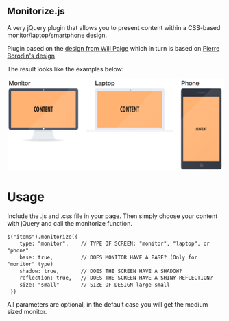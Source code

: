Monitorize.js
-------------
A very jQuery plugin that allows you to present content within a CSS-based monitor/laptop/smartphone design.

Plugin based on the [design from Will Paige](http://codepen.io/willpaige/pen/rFElD) which in turn is based on [Pierre Borodin's design](https://dribbble.com/shots/997747-Apple-flat-devices-Episode-2-PSD?list=searches&tag=flat_icon)

The result looks like the examples below:

![Monitorize.js example](monitorize.png)

Usage
=====
Include the .js and .css file in your page. Then simply choose your content with jQuery and call the monitorize function. 

    $("items").monitorize({
        type: "monitor",    // TYPE OF SCREEN: "monitor", "laptop", or "phone"
        base: true,         // DOES MONITOR HAVE A BASE? (Only for "monitor" type)
        shadow: true,       // DOES THE SCREEN HAVE A SHADOW?
        reflection: true,   // DOES THE SCREEN HAVE A SHINY REFLECTION?
        size: "small"       // SIZE OF DESIGN large-small
     })
     
All parameters are optional, in the default case you will get the medium sized monitor.